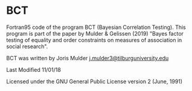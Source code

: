 # BCT
Fortran95 code of the program BCT (Bayesian Correlation Testing). This program is part of the paper by Mulder &amp; Gelissen (2019) "Bayes factor testing of equality and order constraints on measures of association in social research".


BCT was written by Joris Mulder <j.mulder3@tilburguniversity.edu>

Last Modified 11/01/18

Licensed under the GNU General Public License version 2 (June, 1991)
